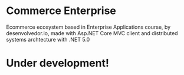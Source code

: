# Commerce Enterprise

Ecommerce ecosystem based in Enterprise Applications course, by desenvolvedor.io, made with Asp.NET Core MVC client and distributed systems archtecture with .NET 5.0

# Under development!
